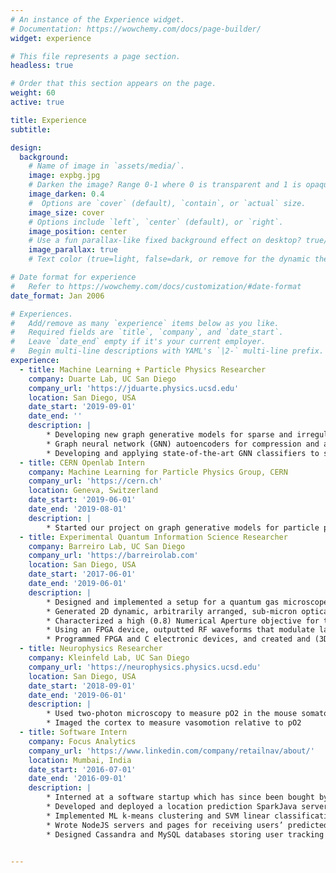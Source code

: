 ```yaml
---
# An instance of the Experience widget.
# Documentation: https://wowchemy.com/docs/page-builder/
widget: experience

# This file represents a page section.
headless: true

# Order that this section appears on the page.
weight: 60
active: true

title: Experience
subtitle:

design:
  background:
    # Name of image in `assets/media/`.
    image: expbg.jpg
    # Darken the image? Range 0-1 where 0 is transparent and 1 is opaque.
    image_darken: 0.4
    #  Options are `cover` (default), `contain`, or `actual` size.
    image_size: cover
    # Options include `left`, `center` (default), or `right`.
    image_position: center
    # Use a fun parallax-like fixed background effect on desktop? true/false
    image_parallax: true
    # Text color (true=light, false=dark, or remove for the dynamic theme color).

# Date format for experience
#   Refer to https://wowchemy.com/docs/customization/#date-format
date_format: Jan 2006

# Experiences.
#   Add/remove as many `experience` items below as you like.
#   Required fields are `title`, `company`, and `date_start`.
#   Leave `date_end` empty if it's your current employer.
#   Begin multi-line descriptions with YAML's `|2-` multi-line prefix.
experience:
  - title: Machine Learning + Particle Physics Researcher
    company: Duarte Lab, UC San Diego
    company_url: 'https://jduarte.physics.ucsd.edu'
    location: San Diego, USA
    date_start: '2019-09-01'
    date_end: ''
    description: |
        * Developing new graph generative models for sparse and irregular data like that prevalent in particle physics
        * Graph neural network (GNN) autoencoders for compression and anomaly detection, machine learning for particle flow reconstruction, Lorentz-group equivariant autoencoders, JetNet library for convenience and reproducibility in machine learning development in high energy physics
        * Developing and applying state-of-the-art GNN classifiers to set the most stringent constraints to date on double-Higgs production, allowing insight into the metastability of the universe
  - title: CERN Openlab Intern
    company: Machine Learning for Particle Physics Group, CERN
    company_url: 'https://cern.ch'
    location: Geneva, Switzerland
    date_start: '2019-06-01'
    date_end: '2019-08-01'
    description: |
        * Started our project on graph generative models for particle physics simulations, motivated primarily by the CMS experiment's new High Granularity Calorimeter (HGCAL)
  - title: Experimental Quantum Information Science Researcher
    company: Barreiro Lab, UC San Diego
    company_url: 'https://barreirolab.com'
    location: San Diego, USA
    date_start: '2017-06-01'
    date_end: '2019-06-01'
    description: |
        * Designed and implemented a setup for a quantum gas microscope (QGM) to image with single-site resolution
        * Generated 2D dynamic, arbitrarily arranged, sub-micron optical tweezers, integrated with the QGM, via two methods, using: 1) a Digital Micromirror Device (i.e. holography), and 2) an acousto-optic deflector
        * Characterized a high (0.8) Numerical Aperture objective for the QGM using OSLO optical simulations and point-spread function image analysis in Python
        * Using an FPGA device, outputted RF waveforms that modulate laser beams with parabolic spatial intensity in order to produce a Bose-Einstein Condensate
        * Programmed FPGA and C electronic devices, and created and (3D) printed mechanical mounts and electronics circuits for experimental use
  - title: Neurophysics Researcher
    company: Kleinfeld Lab, UC San Diego
    company_url: 'https://neurophysics.physics.ucsd.edu'
    location: San Diego, USA
    date_start: '2018-09-01'
    date_end: '2019-06-01'
    description: |
        * Used two-photon microscopy to measure pO2 in the mouse somatosensory cortex
        * Imaged the cortex to measure vasomotion relative to pO2
  - title: Software Intern
    company: Focus Analytics
    company_url: 'https://www.linkedin.com/company/retailnav/about/'
    location: Mumbai, India
    date_start: '2016-07-01'
    date_end: '2016-09-01'
    description: |
        * Interned at a software startup which has since been bought by Moka
        * Developed and deployed a location prediction SparkJava server with Cassandra and Redis databases
        * Implemented ML k-means clustering and SVM linear classification algorithms on location data
        * Wrote NodeJS servers and pages for receiving users’ predicted locations and displaying the live data on maps
        * Designed Cassandra and MySQL databases storing user tracking data, and wrote server APIs for accessing/updating, along with web panels for easy viewing of the data (using said APIs)


---
```

